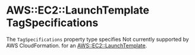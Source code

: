 # AWS::EC2::LaunchTemplate TagSpecifications<a name="aws-properties-ec2-launchtemplate-tagspecifications"></a>

<a name="aws-properties-ec2-launchtemplate-tagspecifications-description"></a>The `TagSpecifications` property type specifies Not currently supported by AWS CloudFormation\. for an [AWS::EC2::LaunchTemplate](aws-resource-ec2-launchtemplate.md)\.